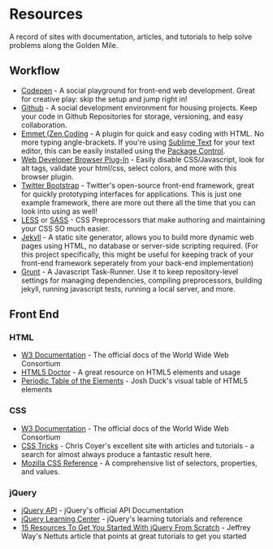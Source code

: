 Resources
==================

A record of sites with documentation, articles, and tutorials to help solve problems along the Golden Mile.

## Workflow ##
* [Codepen](http://codepen.io/) - A social playground for front-end web development. Great for creative play: skip the setup and jump right in!
* [Github](https://github.com/) - A social development environment for housing projects. Keep your code in Github Repositories for storage, versioning, and easy collaboration.
* [Emmet (Zen Coding](http://docs.emmet.io/) - A plugin for quick and easy coding with HTML. No more typing angle-brackets. If you're using [Sublime Text](http://www.sublimetext.com/) for your text editor, this can be easily installed using the [Package Control](https://sublime.wbond.net/).
* [Web Developer Browser Plug-In](http://chrispederick.com/work/web-developer/) - Easily disable CSS/Javascript, look for alt tags, validate your html/css, select colors, and more with this browser plugin.
* [Twitter Bootstrap](http://getbootstrap.com/) - Twitter's open-source front-end framework, great for quickly prototyping interfaces for applications. This is just one example framework, there are more out there all the time that you can look into using as well!
* [LESS](http://lesscss.org/) or [SASS](http://sass-lang.com/) - CSS Preprocessors that make authoring and maintaining your CSS SO much easier.
* [Jekyll](http://jekyllrb.com/) - A static site generator, allows you to build more dynamic web pages using HTML, no database or server-side scripting required. (For this project specifically, this might be useful for keeping track of your front-end framework seperately from your back-end implementation)
* [Grunt](http://gruntjs.com/) - A Javascript Task-Runner. Use it to keep repository-level settings for managing dependencies, compiling preprocessors, building jekyll, running javascript tests, running a local server, and more.

## Front End ##

### HTML ###

* [W3 Documentation](http://dev.w3.org/html5/html-author/) - The official docs of the World Wide Web Consortium
* [HTML5 Doctor](http://html5doctor.com/) - A great resource on HTML5 elements and usage
* [Periodic Table of the Elements](http://joshduck.com/periodic-table.html) - Josh Duck's visual table of HTML5 elements

### CSS ###

* [W3 Documentation](http://www.w3.org/TR/css3-selectors/) - The official docs of the World Wide Web Consortium
* [CSS Tricks](http://css-tricks.com/) - Chris Coyer's excellent site with articles and tutorials - a search for almost always produce a fantastic result here.
* [Mozilla CSS Reference](https://developer.mozilla.org/en-US/docs/Web/CSS/Reference) - A comprehensive list of selectors, properties, and values.

### jQuery ###
* [jQuery API](http://api.jquery.com/) - jQuery's official API Documentation
* [jQuery Learning Center](http://learn.jquery.com/) - jQuery's learning tutorials and reference
* [15 Resources To Get You Started With jQuery From Scratch](http://net.tutsplus.com/tutorials/javascript-ajax/15-resources-to-get-you-started-with-jquery-from-scratch/) - Jeffrey Way's Nettuts article that points at great tutorials to get you started


